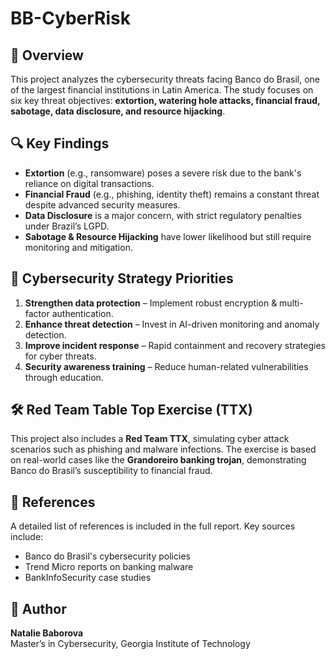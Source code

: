 # BB-CyberRisk

## 📌 Overview  
This project analyzes the cybersecurity threats facing Banco do Brasil, one of the largest financial institutions in Latin America. The study focuses on six key threat objectives: **extortion, watering hole attacks, financial fraud, sabotage, data disclosure, and resource hijacking**.  

## 🔍 Key Findings  
- **Extortion** (e.g., ransomware) poses a severe risk due to the bank's reliance on digital transactions.  
- **Financial Fraud** (e.g., phishing, identity theft) remains a constant threat despite advanced security measures.  
- **Data Disclosure** is a major concern, with strict regulatory penalties under Brazil’s LGPD.  
- **Sabotage & Resource Hijacking** have lower likelihood but still require monitoring and mitigation.  

## 🚀 Cybersecurity Strategy Priorities  
1. **Strengthen data protection** – Implement robust encryption & multi-factor authentication.  
2. **Enhance threat detection** – Invest in AI-driven monitoring and anomaly detection.  
3. **Improve incident response** – Rapid containment and recovery strategies for cyber threats.  
4. **Security awareness training** – Reduce human-related vulnerabilities through education.  

## 🛠 Red Team Table Top Exercise (TTX)  
This project also includes a **Red Team TTX**, simulating cyber attack scenarios such as phishing and malware infections. The exercise is based on real-world cases like the **Grandoreiro banking trojan**, demonstrating Banco do Brasil’s susceptibility to financial fraud.  

## 📂 References  
A detailed list of references is included in the full report. Key sources include:  
- Banco do Brasil's cybersecurity policies  
- Trend Micro reports on banking malware  
- BankInfoSecurity case studies  

## 📌 Author  
**Natalie Baborova**  
Master’s in Cybersecurity, Georgia Institute of Technology  
